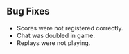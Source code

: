 ## Bug Fixes

-   Scores were not registered correctly.
-   Chat was doubled in game.
-   Replays were not playing.